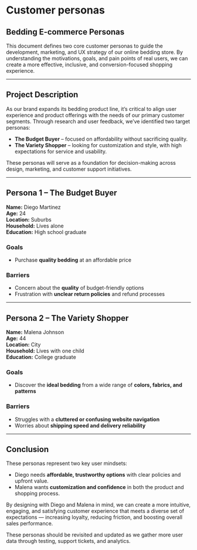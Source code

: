#  Customer personas

## Bedding E-commerce Personas

This document defines two core customer personas to guide the development, marketing, and UX strategy of our online bedding store. By understanding the motivations, goals, and pain points of real users, we can create a more effective, inclusive, and conversion-focused shopping experience.

---

## Project Description

As our brand expands its bedding product line, it’s critical to align user experience and product offerings with the needs of our primary customer segments. Through research and user feedback, we’ve identified two target personas:

- **The Budget Buyer** – focused on affordability without sacrificing quality.
- **The Variety Shopper** – looking for customization and style, with high expectations for service and usability.

These personas will serve as a foundation for decision-making across design, marketing, and customer support initiatives.

---

## Persona 1 – The Budget Buyer

**Name:** Diego Martinez  
**Age:** 24  
**Location:** Suburbs  
**Household:** Lives alone  
**Education:** High school graduate  

### Goals
- Purchase **quality bedding** at an affordable price

### Barriers
- Concern about the **quality** of budget-friendly options
- Frustration with **unclear return policies** and refund processes

---

## Persona 2 – The Variety Shopper

**Name:** Malena Johnson  
**Age:** 44  
**Location:** City  
**Household:** Lives with one child  
**Education:** College graduate  

### Goals
- Discover the **ideal bedding** from a wide range of **colors, fabrics, and patterns**

### Barriers
- Struggles with a **cluttered or confusing website navigation**
- Worries about **shipping speed and delivery reliability**

---

## Conclusion

These personas represent two key user mindsets:

- Diego needs **affordable, trustworthy options** with clear policies and upfront value.
- Malena wants **customization and confidence** in both the product and shopping process.

By designing with Diego and Malena in mind, we can create a more intuitive, engaging, and satisfying customer experience that meets a diverse set of expectations — increasing loyalty, reducing friction, and boosting overall sales performance.

These personas should be revisited and updated as we gather more user data through testing, support tickets, and analytics.


